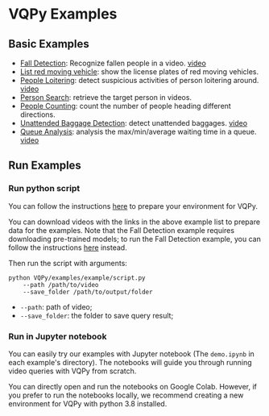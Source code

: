 # VQPy Examples

## Basic Examples

- [Fall Detection](examples/fall_detection): Recognize fallen people in a video. [video](https://youtu.be/ctniCxIdpTY)
- [List red moving vehicle](examples/list_red_moving_vehicle): show the license plates of red moving vehicles.
- [People Loitering](examples/loitering): detect suspicious activities of person loitering around. [video](https://youtu.be/EuLMrUFNRxQ)
- [Person Search](examples/person_search): retrieve the target person in videos.
- [People Counting](examples/people_counting): count the number of people heading different directions.
- [Unattended Baggage Detection](examples/unattended_baggage): detect unattended baggages. [video](https://www.kaggle.com/datasets/szahid405/baggage?select=baggage.mp4)
- [Queue Analysis](examples/queue_analysis): analysis the max/min/average waiting time in a queue. [video](https://www.youtube.com/watch?v=KMJS66jBtVQ)

## Run Examples

### Run python script

You can follow the instructions [here](../README.md#installation) to prepare your environment for VQPy.

You can download videos with the links in the above example list to prepare data for the examples. Note that the Fall Detection example requires downloading pre-trained models; to run the Fall Detection example, you can follow the instructions [here](fall_detection/README.md) instead.

Then run the script with arguments:

```shell
python VQPy/examples/example/script.py
    --path /path/to/video
    --save_folder /path/to/output/folder
```

- `--path`: path of video;
- `--save_folder`: the folder to save query result;

### Run in Jupyter notebook

You can easily try our examples with Jupyter notebook (The `demo.ipynb` in each example's directory). The notebooks will guide you through running video queries with VQPy from scratch.

You can directly open and run the notebooks on Google Colab. However, if you prefer to run the notebooks locally, we recommend creating a new environment for VQPy with python 3.8 installed.
